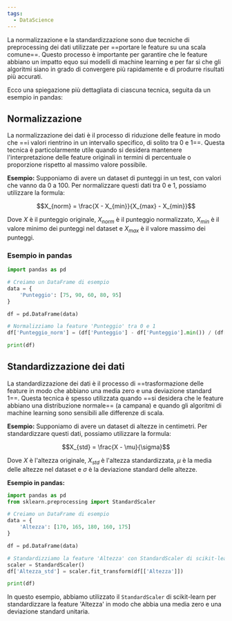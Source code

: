 ```yaml
---
tags:
  - DataScience
---
```

La normalizzazione e la standardizzazione sono due tecniche di preprocessing dei dati utilizzate per ==portare le feature su una scala comune==.
Questo processo è importante per garantire che le feature abbiano un impatto equo sui modelli di machine learning e per far sì che gli algoritmi siano in grado di convergere più rapidamente e di produrre risultati più accurati.

Ecco una spiegazione più dettagliata di ciascuna tecnica, seguita da un esempio in pandas:

## Normalizzazione

La normalizzazione dei dati è il processo di riduzione delle feature in modo che ==i valori rientrino in un intervallo specifico, di solito tra 0 e 1==.
Questa tecnica è particolarmente utile quando si desidera mantenere l'interpretazione delle feature originali in termini di percentuale o proporzione rispetto al massimo valore possibile.

**Esempio:** Supponiamo di avere un dataset di punteggi in un test, con valori che vanno da 0 a 100. Per normalizzare questi dati tra 0 e 1, possiamo utilizzare la formula:

$$X_{norm} = \frac{X - X_{min}}{X_{max} - X_{min}}$$

Dove $X$ è il punteggio originale, $X_{norm}$ è il punteggio normalizzato, $X_{min}$ è il valore minimo dei punteggi nel dataset e $X_{max}$ è il valore massimo dei punteggi.

### Esempio in pandas

```python
import pandas as pd

# Creiamo un DataFrame di esempio
data = {
    'Punteggio': [75, 90, 60, 80, 95]
}

df = pd.DataFrame(data)

# Normalizziamo la feature 'Punteggio' tra 0 e 1
df['Punteggio_norm'] = (df['Punteggio'] - df['Punteggio'].min()) / (df['Punteggio'].max() - df['Punteggio'].min())

print(df)
```

## Standardizzazione dei dati

La standardizzazione dei dati è il processo di ==trasformazione delle feature in modo che abbiano una media zero e una deviazione standard 1==.
Questa tecnica è spesso utilizzata quando ==si desidera che le feature abbiano una distribuzione normale== (a campana) e quando gli algoritmi di machine learning sono sensibili alle differenze di scala.

**Esempio:** Supponiamo di avere un dataset di altezze in centimetri. Per standardizzare questi dati, possiamo utilizzare la formula:

$$X_{std} = \frac{X - \mu}{\sigma}$$

Dove $X$ è l'altezza originale, $X_{std}$ è l'altezza standardizzata, $\mu$ è la media delle altezze nel dataset e $\sigma$ è la deviazione standard delle altezze.

**Esempio in pandas:**

```python
import pandas as pd
from sklearn.preprocessing import StandardScaler

# Creiamo un DataFrame di esempio
data = {
    'Altezza': [170, 165, 180, 160, 175]
}

df = pd.DataFrame(data)

# Standardizziamo la feature 'Altezza' con StandardScaler di scikit-learn
scaler = StandardScaler()
df['Altezza_std'] = scaler.fit_transform(df[['Altezza']])

print(df)
```

In questo esempio, abbiamo utilizzato il `StandardScaler` di scikit-learn per standardizzare la feature 'Altezza' in modo che abbia una media zero e una deviazione standard unitaria.